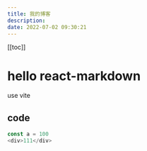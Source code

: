 ```yaml
---
title: 我的博客
description:
date: 2022-07-02 09:30:21
---
```


<!-- notes test -->

[[toc]]


# hello react-markdown

use vite

## code

```js
const a = 100
<div>111</div>
```

